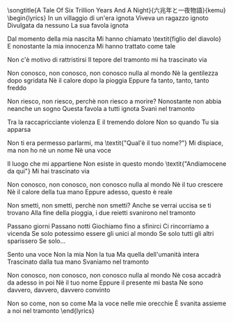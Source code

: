 \songtitle{A Tale Of Six Trillion Years And A Night}{六兆年と一夜物語}{kemu}
\begin{lyrics}
In un villaggio di un'era ignota
Viveva un ragazzo ignoto
Divulgata da nessuno
La sua favola ignota

Dal momento della mia nascita
Mi hanno chiamato \textit{figlio del diavolo}
E nonostante la mia innocenza
Mi hanno trattato come tale

Non c'è motivo di rattristirsi
Il tepore del tramonto mi ha trascinato via

Non conosco, non conosco, non conosco nulla al mondo
Nè la gentilezza dopo sgridata
Nè il calore dopo la pioggia
Eppure fa tanto, tanto, tanto freddo

Non riesco, non riesco, perchè non riesco a morire?
Nonostante non abbia neanche un sogno
Questa favola a tutti ignota
Svanì nel tramonto

Tra la raccapricciante violenza
E il tremendo dolore
Non so quando
Tu sia apparsa

Non ti era permesso parlarmi, ma
\textit{"Qual'è il tuo nome?"}
Mi dispiace, ma non ho nè un nome
Nè una voce

Il luogo che mi appartiene
Non esiste in questo mondo
\textit{"Andiamocene da qui"}
Mi hai trascinato via

Non conosco, non conosco, non conosco nulla al mondo
Nè il tuo crescere
Nè il calore della tua mano
Eppure adesso, questo è reale

Non smetti, non smetti, perchè non smetti?
Anche se verrai uccisa se ti trovano
Alla fine della pioggia, i due reietti svanirono nel tramonto

Passano giorni
Passano notti
Giochiamo fino a sfinirci
Ci rincorriamo a vicenda
Se solo potessimo essere gli unici al mondo
Se solo tutti gli altri sparissero
Se solo...

Sento una voce
Non la mia
Non la tua
Ma quella dell'umanità intera
Trascinato dalla tua mano
Svaniamo nel tramonto

Non conosco, non conosco, non conosco nulla al mondo
Nè cosa accadrà da adesso in poi
Nè il tuo nome
Eppure il presente mi basta
Ne sono davvero, davvero, davvero convinto

Non so come, non so come
Ma la voce nelle mie orecchie
È svanita assieme a noi nel tramonto
\end{lyrics}
